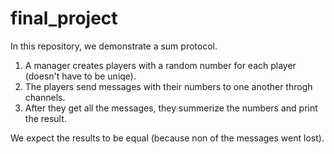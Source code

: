 # final_project

In this repository, we demonstrate a sum protocol.
1. A manager creates players with a random number for each player (doesn't have to be uniqe).
2. The players send messages with their numbers to one another throgh channels.
3. After they get all the messages, they summerize the numbers and print the result.

We expect the results to be equal (because non of the messages went lost).
